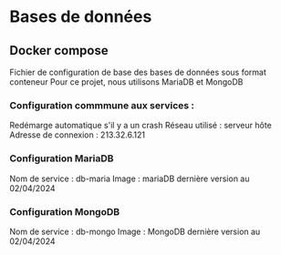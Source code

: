 # Bases de données

## Docker compose
Fichier de configuration de base des bases de données sous format conteneur
Pour ce projet, nous utilisons MariaDB et MongoDB

### Configuration commmune aux services :
Redémarge automatique s'il y a un crash
Réseau utilisé : serveur hôte
Adresse de connexion : 213.32.6.121

### Configuration MariaDB
Nom de service : db-maria
Image : mariaDB dernière version au 02/04/2024

### Configuration MongoDB
Nom de service : db-mongo
Image : MongoDB dernière version au 02/04/2024
